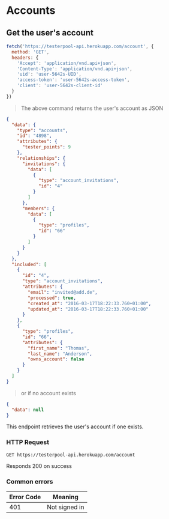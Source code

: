 # Accounts

## Get the user's account

```javascript
fetch('https://testerpool-api.herokuapp.com/account', {
  method: 'GET',
  headers: {
    'Accept': 'application/vnd.api+json',
    'Content-Type': 'application/vnd.api+json',
    'uid': 'user-5642s-UID',
    'access-token': 'user-5642s-access-token',
    'client': 'user-5642s-client-id'
  }
})
```

> The above command returns the user's account as JSON

```json
{
  "data": {
    "type": "accounts",
    "id": "4898",
    "attributes": {
      "tester_points": 9
    },
    "relationships": {
      "invitations": {
        "data": [
          {
            "type": "account_invitations",
            "id": "4"
          }
        ]
      },
      "members": {
        "data": [
          {
            "type": "profiles",
            "id": "66"
          }
        ]
      }
    }
  },
  "included": [
    {
      "id": "4",
      "type": "account_invitations",
      "attributes": {
        "email": "invited@add.de",
        "processed": true,
        "created_at": "2016-03-17T18:22:33.760+01:00",
        "updated_at": "2016-03-17T18:22:33.760+01:00"
      }
    },
    {
      "type": "profiles",
      "id": "66",
      "attributes": {
        "first_name": "Thomas",
        "last_name": "Anderson",
        "owns_account": false
      }
    }
  ]
}
```

> or if no account exists

```json
{
  "data": null
}
```

This endpoint retrieves the user's account if one exists.

### HTTP Request

`GET https://testerpool-api.herokuapp.com/account`

<aside class="success">
Responds 200 on success
</aside>

### Common errors

Error Code | Meaning
---------- | -------
401 | Not signed in
